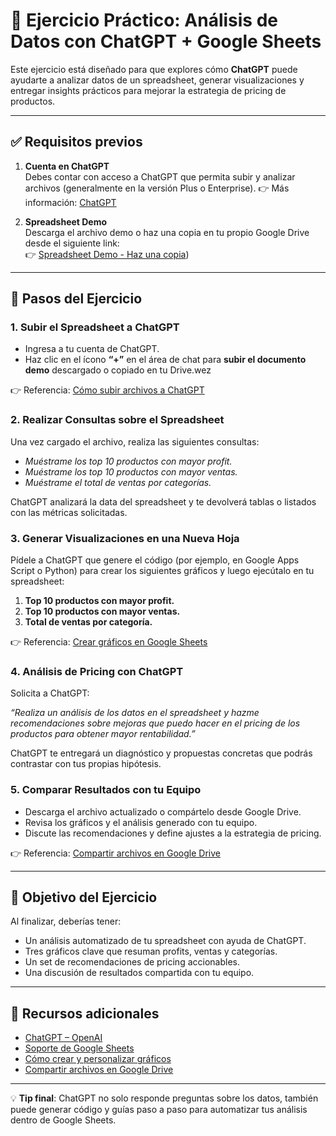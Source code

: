 # 📝 Ejercicio Práctico: Análisis de Datos con ChatGPT + Google Sheets

Este ejercicio está diseñado para que explores cómo **ChatGPT** puede ayudarte a analizar datos de un spreadsheet, generar visualizaciones y entregar insights prácticos para mejorar la estrategia de pricing de productos.

---

## ✅ Requisitos previos

1. **Cuenta en ChatGPT**  
   Debes contar con acceso a ChatGPT que permita subir y analizar archivos (generalmente en la versión Plus o Enterprise).
   👉 Más información: [ChatGPT](https://chat.openai.com/)

2. **Spreadsheet Demo**  
   Descarga el archivo demo o haz una copia en tu propio Google Drive desde el siguiente link:  
   👉 [Spreadsheet Demo - Haz una copia](https://docs.google.com/spreadsheets/d/11du9TUsyt46Q4QSrSowlgMKpRmILuQAC/edit?usp=sharing&ouid=116303765269955871126&rtpof=true&sd=true))

---

## 🚀 Pasos del Ejercicio

### 1. Subir el Spreadsheet a ChatGPT
- Ingresa a tu cuenta de ChatGPT.
- Haz clic en el ícono **“+”** en el área de chat para **subir el documento demo** descargado o copiado en tu Drive.wez

👉 Referencia: [Cómo subir archivos a ChatGPT](https://help.openai.com/en/articles/6825453)

### 2. Realizar Consultas sobre el Spreadsheet
Una vez cargado el archivo, realiza las siguientes consultas:

- *Muéstrame los top 10 productos con mayor profit.*
- *Muéstrame los top 10 productos con mayor ventas.*
- *Muéstrame el total de ventas por categorías.*

ChatGPT analizará la data del spreadsheet y te devolverá tablas o listados con las métricas solicitadas.

### 3. Generar Visualizaciones en una Nueva Hoja
Pídele a ChatGPT que genere el código (por ejemplo, en Google Apps Script o Python) para crear los siguientes gráficos y luego ejecútalo en tu spreadsheet:
  1. **Top 10 productos con mayor profit.**
  2. **Top 10 productos con mayor ventas.**
  3. **Total de ventas por categoría.**

👉 Referencia: [Crear gráficos en Google Sheets](https://support.google.com/docs/answer/190718)

### 4. Análisis de Pricing con ChatGPT
Solicita a ChatGPT:  

*“Realiza un análisis de los datos en el spreadsheet y hazme recomendaciones sobre mejoras que puedo hacer en el pricing de los productos para obtener mayor rentabilidad.”*

ChatGPT te entregará un diagnóstico y propuestas concretas que podrás contrastar con tus propias hipótesis.

### 5. Comparar Resultados con tu Equipo
- Descarga el archivo actualizado o compártelo desde Google Drive.
- Revisa los gráficos y el análisis generado con tu equipo.
- Discute las recomendaciones y define ajustes a la estrategia de pricing.

👉 Referencia: [Compartir archivos en Google Drive](https://support.google.com/drive/answer/2494822)

---

## 🎯 Objetivo del Ejercicio

Al finalizar, deberías tener:
- Un análisis automatizado de tu spreadsheet con ayuda de ChatGPT.
- Tres gráficos clave que resuman profits, ventas y categorías.
- Un set de recomendaciones de pricing accionables.
- Una discusión de resultados compartida con tu equipo.

---

## 🔗 Recursos adicionales
- [ChatGPT – OpenAI](https://chat.openai.com/)
- [Soporte de Google Sheets](https://support.google.com/docs/)  
- [Cómo crear y personalizar gráficos](https://support.google.com/docs/answer/190718)  
- [Compartir archivos en Google Drive](https://support.google.com/drive/answer/2494822)

---

💡 **Tip final**: ChatGPT no solo responde preguntas sobre los datos, también puede generar código y guías paso a paso para automatizar tus análisis dentro de Google Sheets.

